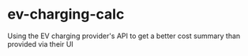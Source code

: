 # ev-charging-calc
Using the EV charging provider's API to get a better cost summary than provided via their UI
